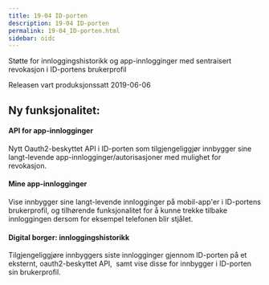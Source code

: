 ```yaml
---
title: 19-04 ID-porten
description: 19-04 ID-porten
permalink: 19-04_ID-porten.html
sidebar: oidc
---
```



Støtte for innloggingshistorikk og app-innlogginger med sentraisert revokasjon i ID-portens brukerprofil



Releasen vart produksjonssatt 2019-06-06

## Ny funksjonalitet:


#### API for app-innlogginger

Nytt Oauth2-beskyttet API i ID-porten som tilgjengeliggjør innbygger sine langt-levende app-innlogginger/autorisasjoner med mulighet for revokasjon.&nbsp;&nbsp;




#### Mine app-innlogginger

Vise innbygger sine langt-levende innlogginger på mobil-app'er i ID-portens brukerprofil, og tilhørende funksjonalitet for å kunne trekke tilbake innloggingen dersom for eksempel telefonen blir stjålet.




#### Digital borger: innloggingshistorikk

Tilgjengeliggjøre innbyggers siste innlogginger gjennom ID-porten på et eksternt, oauth2-beskyttet API,&nbsp; samt vise disse for innbygger i ID-porten sin brukerprofil.

